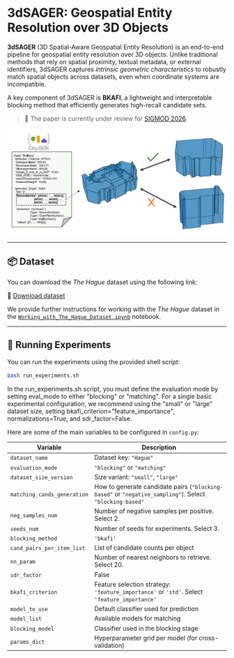 # 3dSAGER: Geospatial Entity Resolution over 3D Objects

**3dSAGER** (3D Spatial-Aware Geospatial Entity Resolution) is an end-to-end pipeline for geospatial entity resolution over 3D objects. Unlike traditional methods that rely on spatial proximity, textual metadata, or external identifiers, 3dSAGER captures *intrinsic geometric characteristics* to robustly match spatial objects across datasets, even when coordinate systems are incompatible.

A key component of 3dSAGER is **BKAFI**, a lightweight and interpretable blocking method that efficiently generates high-recall candidate sets.

> 📄 The paper is currently under review for [SIGMOD 2026](https://2026.sigmod.org/).

<p align="center">
  <img src="intro_fig.png" alt="3dSAGER Overview" width="600"/>
</p>

---

## 📦 Dataset

You can download the *The Hague* dataset using the following link:

🔗 [Download dataset](https://tinyurl.com/3dSAGERdataset)

We provide further instructions for working with the *The Hague* dataset in the [`Working_with_The_Hague_Dataset.ipynb`](Working_with_The_Hague_Dataset.ipynb) notebook.


---

## 🚀 Running Experiments

You can run the experiments using the provided shell script:

```bash
bash run_experiments.sh
```
In the run_experiments.sh script, you must define the evaluation mode by setting eval_mode to either "blocking" or "matching". For a single basic experimental configuration, we recommend using the "small" or "large" dataset size, setting bkafi_criterion="feature_importance", normalizations=True, and sdr_factor=False.



Here are some of the main variables to be configured in `config.py`:


| Variable                                   | Description                                                                                              |
| ------------------------------------------ |----------------------------------------------------------------------------------------------------------|
| `dataset_name`                             | Dataset key: `"Hague"`                                                                                   |
| `evaluation_mode`                          | `"blocking"` or `"matching"`                                                                             |
| `dataset_size_version`                     | Size variant: `"small"`, `"large"`                                                                       |
| `matching_cands_generation`                | How to generate candidate pairs (`"blocking-based"` or `"negative_sampling"`). Select `"blocking-based"` |
| `neg_samples_num`                          | Number of negative samples per positive. Select 2.                                                       |
| `seeds_num`                                | Number of seeds for experiments. Select 3.                                                               |
| `blocking_method`          | `'bkafi'`                                                                                                |
| `cand_pairs_per_item_list` | List of candidate counts per object                                                                      |
| `nn_param`                 | Number of nearest neighbors to retrieve. Select 20.                                                      |
| `sdr_factor`               | False                                                                                                    |
| `bkafi_criterion`          | Feature selection strategy: `'feature_importance'` or `'std'`. Select `'feature_importance'`                                   |
| `model_to_use`   | Default classifier used for prediction               |
| `model_list`     | Available models for matching                        |
| `blocking_model` | Classifier used in the blocking stage                |
| `params_dict`    | Hyperparameter grid per model (for cross-validation) |
